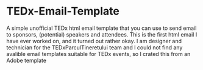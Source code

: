 # TEDx-Email-Template
A simple unofficial TEDx html email template that you can use to send email to sponsors, (potential) speakers and attendees.
This is the first html email I have ever worked on, and it turned out rather okay. I am designer and technician for the TEDxParculTineretului team and I could not find any avalible email templates suitable for TEDx events, so I crated this from an Adobe template

